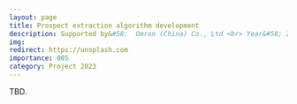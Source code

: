 ```yaml
---
layout: page
title: Prospect extraction algorithm development
description: Supported by&#58;  Omron (China) Co., Ltd <br> Year&#58; 2023 <br> Grant&#58; 10K(RMB) <br> Role&#58; PI
img:
redirect: https://unsplash.com
importance: 005
category: Project 2023
---
```


TBD.
